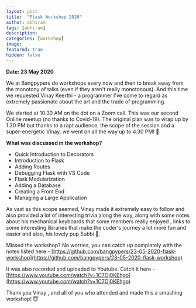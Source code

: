 ```yaml
---
layout: post
title:  "Flask Workshop 2020"
author: abhiram
tags: [abhiram]
description: 
categories: [workshop]
image:
featured: true
hidden: false
---
```


**Date: 23 May 2020**

We at Bangpypers do workshops every now and then to break away from the monotony of talks (even if they aren't really monotonous). And this time we requested Vinay Keerthi - a programmer I've come to regard as extremely passionate about the art and the trade of programming. 

We started at 10.30 AM on the dot on a Zoom call. This was our second Online meetup (no thanks to Covid-19). The original plan was to wrap up by 1.30 PM but thanks to a rapt audience, the scope of the session and a super-energetic Vinay, we went on all the way up to 4.30 PM! 🙂

**What was discussed in the workshop?**

- Quick Introduction to Decorators
- Introduction to Flask
- Adding Routes
- Debugging Flask with VS Code
- Flask Modularization
- Adding a Database
- Creating a Front End
- Managing a Large Application

As vast as this scope seemed, Vinay made it extremely easy to follow and also provided a lot of interesting trivia along the way, along with some notes about his mechanical keyboards that some members really enjoyed , links to some interesting libraries that make the coder's journey a lot more fun and easier and also, his lovely pup Subbi 🙂. 

Missed the workshop? No worries, you can catch up completely with the notes listed here - [https://github.com/bangpypers/23-05-2020-flask-workshop](https://github.com/bangpypers/23-05-2020-flask-workshop)

It was also recorded and uploaded to Youtube. Catch it here - [https://www.youtube.com/watch?v=1C7Oj0KEhgo](https://www.youtube.com/watch?v=1C7Oj0KEhgo)

Thank you Vinay , and all of you who attended and made this a smashing workshop! 😇
